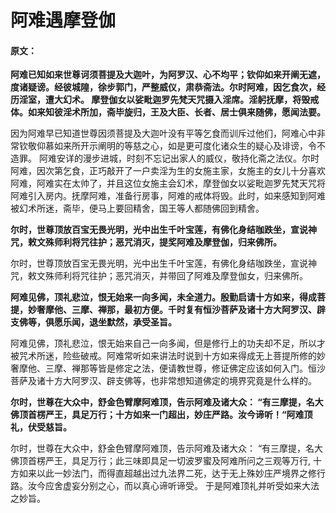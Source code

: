 # 阿难遇摩登伽

#### 原文：

**阿难已知如来世尊诃须菩提及大迦叶，为阿罗汉、心不均平；钦仰如来开阐无遮，度诸疑谤。经彼城隍，徐步郭门，严整威仪，肃恭斋法。尔时阿难，因乞食次，经历淫室，遭大幻术。 摩登伽女以娑毗迦罗先梵天咒摄入淫席。淫躬抚摩，将毁戒体。如来知彼淫术所加，斋毕旋归，王及大臣、长者、居士俱来随佛，愿闻法要。**

因为阿难早已知道世尊因须菩提及大迦叶没有平等乞食而训斥过他们，阿难心中非常钦敬仰慕如来所开示阐明的等慈之心，如是更可度化诸众生的疑心及诽谤，令不造罪。
阿难安详的漫步进城，时刻不忘记出家人的威仪，敬持化斋之法仪。尔时阿难，因次第乞食，正巧敲开了一户卖淫为生的女施主家，女施主的女儿十分喜欢阿难，阿难实在太帅了，并且这位女施主会幻术，摩登伽女以娑毗迦罗先梵天咒将阿难引入房内。抚摩阿难，准备行房事，阿难的戒体将毁。此时，如来感知到阿难被幻术所迷，斋毕，便马上要回精舍，国王等人都随佛回到精舍。

**尔时，世尊顶放百宝无畏光明，光中出生千叶宝莲，有佛化身结咖跌坐，宣说神咒，敕文殊师利将咒往护；恶咒消灭，提奖阿难及摩登伽，归来佛所。**

尔时，世尊顶放百宝无畏光明，光中出生千叶宝莲，有佛化身结咖跌坐，宣说神咒，敕文殊师利将咒往护；恶咒消灭，并带回了阿难及摩登伽女，归来佛所。

**阿难见佛，顶礼悲泣，恨无始来一向多闻，未全道力。殷勤启请十方如来，得成菩提，妙奢摩他、三摩、禅那，最初方便。千时复有恒沙菩萨及诸十方大阿罗汉、辟支佛等，俱愿乐闻，退坐默然，承受圣旨。**

阿难见佛，顶礼悲泣，恨无始来自己一向多闻，但是修行上的功夫却不足，所以才被咒术所迷，险些破戒。阿难常听如来讲法时说到十方如来得成无上菩提所修的妙奢摩他、三摩、禅那等皆是修定之法，便请教世尊，修证佛定应该如何入门。恒沙菩萨及诸十方大阿罗汉、辟支佛等，也非常想知道佛定的境界究竟是什么样的。

**尔时，世尊在大众中，舒金色臂摩阿难顶，告示阿难及诸大众： “有三摩提，名大佛顶首楞严王，具足万行；十方如来一门超出，妙庄严路。汝今谛听！“阿难顶礼，伏受慈旨。**

尔时，世尊在大众中，舒金色臂摩阿难顶，告示阿难及诸大众： “有三摩提，名大佛顶首楞严王，具足万行；此三味即具足一切波罗蜜及阿难所问之三观等万行, 十方如来以此一妙法门，而得直超越出过九法界二死，达于无上殊妙庄严境界之修行路。汝今应舍虚妄分别之心，而以真心谛听谛受。 于是阿难顶礼并听受如来大法之妙旨。
